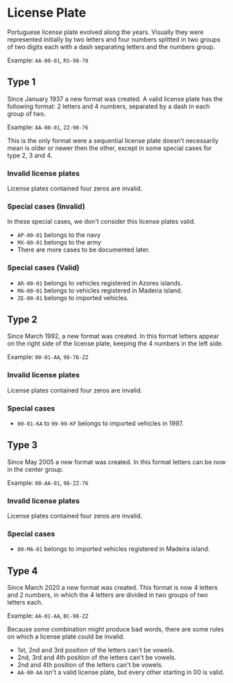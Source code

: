 # License Plate 

Portuguese license plate evolved along the years. Visually they were represented
initially by two letters and four numbers splitted in two groups of two digits 
each with a dash separating letters and the numbers group.

Example: `AA-00-01`, `RS-98-78`

## Type 1 

Since January 1937 a new format was created. A valid license plate has the
following format: 2 letters and 4 numbers, separated by a dash in each group of
two.

Example: `AA-00-01`, `ZZ-98-76`

This is the only format were a sequential license plate doesn't necessarily mean
is older or newer then the other, except in some special cases for type 2, 3 and
4.

### Invalid license plates 

License plates contained four zeros are invalid.

### Special cases (Invalid)
In these special cases, we don't consider this license plates valid.

* `AP-00-01` belongs to the navy
* `MX-00-01` belongs to the army
* There are more cases to be documented later.

### Special cases (Valid)

* `AR-00-01` belongs to vehicles registered in Azores islands.
* `MA-00-01` belongs to vehicles registered in Madeira island.
* `ZE-00-01` belongs to imported vehicles.

## Type 2 

Since March 1992, a new format was created. In this format letters appear on the
right side of the license plate, keeping the 4 numbers in the left side.

Example: `00-01-AA`, `98-76-ZZ`

### Invalid license plates 

License plates contained four zeros are invalid.

### Special cases 

* `00-01-KA` to `99-99-KF` belongs to imported vehicles in 1997.

## Type 3 

Since May 2005 a new format was created. In this format letters can be now in
the center group.

Example: `00-AA-01`, `98-ZZ-76`

### Invalid license plates 

License plates contained four zeros are invalid.

### Special cases

* `00-MA-01` belongs to imported vehicles registered in Madeira island.

## Type 4

Since March 2020 a new format was created. This format is now 4 letters and 2
numbers, in which the 4 letters are divided in two groups of two letters each.

Example: `AA-01-AA`, `BC-98-ZZ`

Because some combination might produce bad words, there are some rules on which
a license plate could be invalid.

* 1st, 2nd and 3rd position of the letters can't be vowels. 
* 2nd, 3rd and 4th position of the letters can't be vowels. 
* 2nd and 4th position of the letters can't be vowels.
* `AA-00-AA` isn't a valid license plate, but every other starting in 00 is valid.

